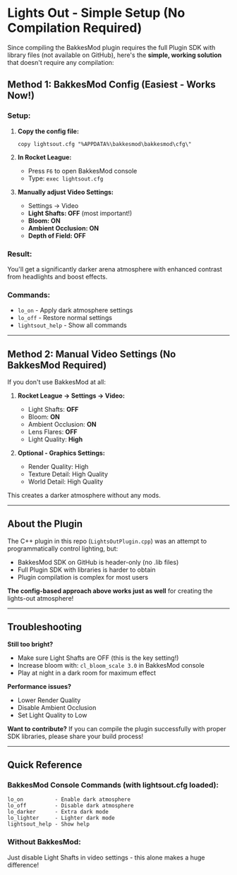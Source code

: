 # Lights Out - Simple Setup (No Compilation Required)

Since compiling the BakkesMod plugin requires the full Plugin SDK with library files (not available on GitHub), here's the **simple, working solution** that doesn't require any compilation:

## Method 1: BakkesMod Config (Easiest - Works Now!)

### Setup:

1. **Copy the config file:**
   ```batch
   copy lightsout.cfg "%APPDATA%\bakkesmod\bakkesmod\cfg\"
   ```

2. **In Rocket League:**
   - Press `F6` to open BakkesMod console
   - Type: `exec lightsout.cfg`

3. **Manually adjust Video Settings:**
   - Settings → Video
   - **Light Shafts: OFF** (most important!)
   - **Bloom: ON**
   - **Ambient Occlusion: ON**
   - **Depth of Field: OFF**

### Result:
You'll get a significantly darker arena atmosphere with enhanced contrast from headlights and boost effects.

### Commands:
- `lo_on` - Apply dark atmosphere settings
- `lo_off` - Restore normal settings
- `lightsout_help` - Show all commands

---

## Method 2: Manual Video Settings (No BakkesMod Required)

If you don't use BakkesMod at all:

1. **Rocket League → Settings → Video:**
   - Light Shafts: **OFF**
   - Bloom: **ON**
   - Ambient Occlusion: **ON**
   - Lens Flares: **OFF**
   - Light Quality: **High**

2. **Optional - Graphics Settings:**
   - Render Quality: High
   - Texture Detail: High Quality
   - World Detail: High Quality

This creates a darker atmosphere without any mods.

---

## About the Plugin

The C++ plugin in this repo (`LightsOutPlugin.cpp`) was an attempt to programmatically control lighting, but:

- BakkesMod SDK on GitHub is header-only (no .lib files)
- Full Plugin SDK with libraries is harder to obtain
- Plugin compilation is complex for most users

**The config-based approach above works just as well** for creating the lights-out atmosphere!

---

## Troubleshooting

**Still too bright?**
- Make sure Light Shafts are OFF (this is the key setting!)
- Increase bloom with: `cl_bloom_scale 3.0` in BakkesMod console
- Play at night in a dark room for maximum effect

**Performance issues?**
- Lower Render Quality
- Disable Ambient Occlusion
- Set Light Quality to Low

**Want to contribute?**
If you can compile the plugin successfully with proper SDK libraries, please share your build process!

---

## Quick Reference

### BakkesMod Console Commands (with lightsout.cfg loaded):
```
lo_on          - Enable dark atmosphere
lo_off         - Disable dark atmosphere
lo_darker      - Extra dark mode
lo_lighter     - Lighter dark mode
lightsout_help - Show help
```

### Without BakkesMod:
Just disable Light Shafts in video settings - this alone makes a huge difference!

